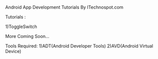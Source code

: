 Android App Development Tutorials By ITechnospot.com

Tutorials :

1)ToggleSwitch

More Coming Soon...

Tools Required:
1)ADT(Android Developer Tools)
2)AVD(Android Virtual Device)
